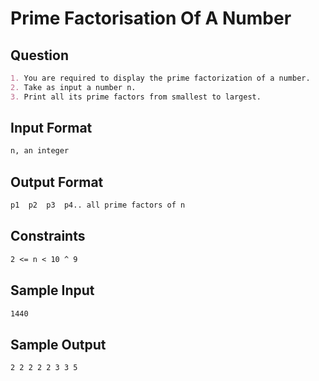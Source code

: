 # Prime Factorisation Of A Number

## Question

```markdown
1. You are required to display the prime factorization of a number.
2. Take as input a number n.
3. Print all its prime factors from smallest to largest.
```

## Input Format

```markdown
n, an integer
```

## Output Format

```markdown
p1  p2  p3  p4.. all prime factors of n
```

## Constraints

```markdown
2 <= n < 10 ^ 9
```

## Sample Input

```markdown
1440
```

## Sample Output

```markdown
2 2 2 2 2 3 3 5
```
